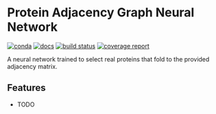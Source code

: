 # Protein Adjacency Graph Neural Network

[![conda](https://img.shields.io/conda/dn/kimlab/pagnn.svg)](https://anaconda.org/kimlab/pagnn/)
[![docs](https://img.shields.io/badge/docs-v0.1.6-blue.svg)](https://kimlab.gitlab.io/pagnn/v0.1.6/)
[![build status](https://gitlab.com/kimlab/pagnn/badges/master/build.svg)](https://gitlab.com/kimlab/pagnn/commits/master/)
[![coverage report](https://gitlab.com/kimlab/pagnn/badges/master/coverage.svg)](https://gitlab.com/kimlab/pagnn/commits/master/)

A neural network trained to select real proteins that fold to the provided adjacency matrix.

## Features

* TODO
